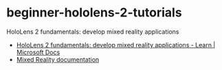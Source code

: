 # beginner-hololens-2-tutorials
HoloLens 2 fundamentals: develop mixed reality applications

* [HoloLens 2 fundamentals: develop mixed reality applications - Learn | Microsoft Docs](https://docs.microsoft.com/en-us/learn/paths/beginner-hololens-2-tutorials/)
* [Mixed Reality documentation](https://docs.microsoft.com/en-us/windows/mixed-reality/)
